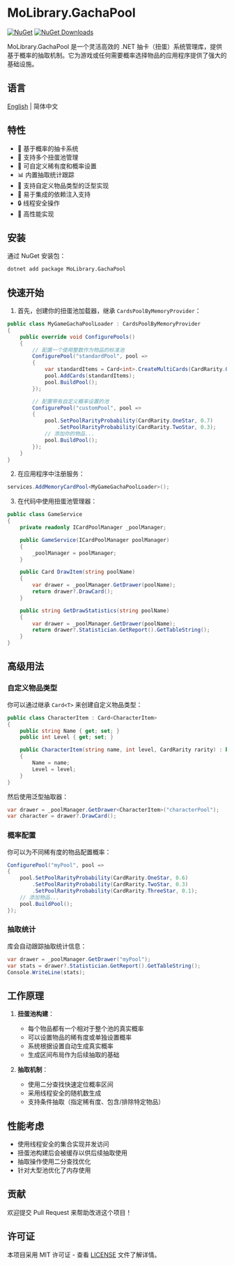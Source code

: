 # MoLibrary.GachaPool

[![NuGet](https://img.shields.io/nuget/v/MoLibrary.GachaPool.svg)](https://www.nuget.org/packages/MoLibrary.GachaPool)
[![NuGet Downloads](https://img.shields.io/nuget/dt/MoLibrary.GachaPool.svg)](https://www.nuget.org/packages/MoLibrary.GachaPool)

MoLibrary.GachaPool 是一个灵活高效的 .NET 抽卡（扭蛋）系统管理库，提供基于概率的抽取机制。它为游戏或任何需要概率选择物品的应用程序提供了强大的基础设施。

## 语言

[English](README.md) | 简体中文

## 特性

- 🎯 基于概率的抽卡系统
- 🔄 支持多个扭蛋池管理
- 🎲 可自定义稀有度和概率设置
- 📊 内置抽取统计跟踪
- 🧩 支持自定义物品类型的泛型实现
- 🔌 易于集成的依赖注入支持
- 🔒 线程安全操作
- 🚀 高性能实现

## 安装

通过 NuGet 安装包：

```bash
dotnet add package MoLibrary.GachaPool
```

## 快速开始

1. 首先，创建你的扭蛋池加载器，继承 `CardsPoolByMemoryProvider`：

```csharp
public class MyGameGachaPoolLoader : CardsPoolByMemoryProvider
{
    public override void ConfigurePools()
    {
        // 配置一个使用整数作为物品的标准池
        ConfigurePool("standardPool", pool =>
        {
            var standardItems = Card<int>.CreateMultiCards(CardRarity.OneStar, 1, 2, 3, 4, 5);
            pool.AddCards(standardItems);
            pool.BuildPool();
        });

        // 配置带有自定义概率设置的池
        ConfigurePool("customPool", pool =>
        {
            pool.SetPoolRarityProbability(CardRarity.OneStar, 0.7)
                .SetPoolRarityProbability(CardRarity.TwoStar, 0.3);
            // 添加你的物品...
            pool.BuildPool();
        });
    }
}
```

2. 在应用程序中注册服务：

```csharp
services.AddMemoryCardPool<MyGameGachaPoolLoader>();
```

3. 在代码中使用扭蛋池管理器：

```csharp
public class GameService
{
    private readonly ICardPoolManager _poolManager;

    public GameService(ICardPoolManager poolManager)
    {
        _poolManager = poolManager;
    }

    public Card DrawItem(string poolName)
    {
        var drawer = _poolManager.GetDrawer(poolName);
        return drawer?.DrawCard();
    }

    public string GetDrawStatistics(string poolName)
    {
        var drawer = _poolManager.GetDrawer(poolName);
        return drawer?.Statistician.GetReport().GetTableString();
    }
}
```

## 高级用法

### 自定义物品类型

你可以通过继承 `Card<T>` 来创建自定义物品类型：

```csharp
public class CharacterItem : Card<CharacterItem>
{
    public string Name { get; set; }
    public int Level { get; set; }

    public CharacterItem(string name, int level, CardRarity rarity) : base(rarity)
    {
        Name = name;
        Level = level;
    }
}
```

然后使用泛型抽取器：

```csharp
var drawer = _poolManager.GetDrawer<CharacterItem>("characterPool");
var character = drawer?.DrawCard();
```

### 概率配置

你可以为不同稀有度的物品配置概率：

```csharp
ConfigurePool("myPool", pool =>
{
    pool.SetPoolRarityProbability(CardRarity.OneStar, 0.6)
        .SetPoolRarityProbability(CardRarity.TwoStar, 0.3)
        .SetPoolRarityProbability(CardRarity.ThreeStar, 0.1);
    // 添加物品...
    pool.BuildPool();
});
```

### 抽取统计

库会自动跟踪抽取统计信息：

```csharp
var drawer = _poolManager.GetDrawer("myPool");
var stats = drawer?.Statistician.GetReport().GetTableString();
Console.WriteLine(stats);
```

## 工作原理

1. **扭蛋池构建**：
   - 每个物品都有一个相对于整个池的真实概率
   - 可以设置物品的稀有度或单独设置概率
   - 系统根据设置自动生成真实概率
   - 生成区间布局作为后续抽取的基础

2. **抽取机制**：
   - 使用二分查找快速定位概率区间
   - 采用线程安全的随机数生成
   - 支持条件抽取（指定稀有度、包含/排除特定物品）

## 性能考虑

- 使用线程安全的集合实现并发访问
- 扭蛋池构建后会被缓存以供后续抽取使用
- 抽取操作使用二分查找优化
- 针对大型池优化了内存使用

## 贡献

欢迎提交 Pull Request 来帮助改进这个项目！

## 许可证

本项目采用 MIT 许可证 - 查看 [LICENSE](LICENSE) 文件了解详情。
